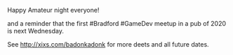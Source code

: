 Happy Amateur night everyone!

and a reminder that the first #Bradford #GameDev meetup in a pub of 2020 is next Wednesday.

See http://xixs.com/badonkadonk for more deets and all future dates. 
